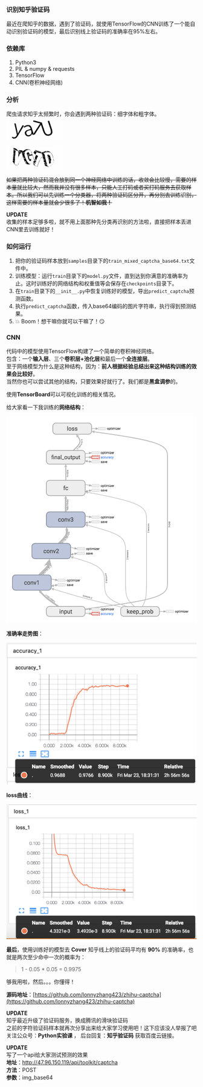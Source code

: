 ### 识别知乎验证码

最近在爬知乎的数据，遇到了验证码，就使用TensorFlow的CNN训练了一个能自动识别验证码的模型，最后识别线上验证码的准确率在95%左右。 


### 依赖库
1. Python3
2. PIL & numpy & requests
3. TensorFlow
4. CNN(卷积神经网络)


### 分析
爬虫请求知乎太频繁时，你会遇到两种验证码：细字体和粗字体。  
![细字体](screenshots/normal_captcha.gif)  
  
  
![粗字体](screenshots/bold_captcha.gif)  

~~如果把两种验证码混合放到同一个神经网络中训练的话，收敛会比较慢，需要的样本量就比较大，然而我并没有很多样本，只能人工打码或者买打码服务去获取样本。所以我们可以先训练一个分类器，将两种验证码区分开，再分别去训练识别，这样需要的样本量就会少很多了！**机智如我！**~~  

**UPDATE**  
收集的样本足够多啦，就不用上面那种先分类再识别的方法啦，直接把样本丢进CNN里去训练就好！


### 如何运行
1. 把你的验证码样本放到`samples`目录下的`train_mixed_captcha_base64.txt`文件中。
3. 训练模型：运行`train`目录下的`model.py`文件，直到达到你满意的准确率为止。这时训练好的网络结构和权重值等会保存在`checkpoints`目录下。
4. 在`train`目录下的`__init__.py`中恢复训练好的模型，导出`predict_captcha`预测函数。
5. 执行`predict_captcha`函数，传入base64编码的图片字符串，执行得到预测结果。
6. :boom: Boom！想干嘛你就可以干嘛了！:smirk:


### CNN
代码中的模型使用TensorFlow构建了一个简单的卷积神经网络。  
包含：一个**输入层**、三个**卷积层+池化层**和最后一个**全连接层**。  
至于网络模型为什么是这种结构，因为：**前人根据经验总结出来这种结构训练的效果会比较好**。  
当然你也可以尝试其他的结构，只要效果好就行了。我们都是**黑盒调参**的。  
  
使用**TensorBoard**可以可视化训练的相关情况。  
  
给大家看一下我训练的**网络结构**：  
  
![CNN网络结构](screenshots/graph.png)  
  
**准确率走势图**：  
  
![准确率](screenshots/accuracy.png)  
  
**loss曲线**：  
  
![loss](screenshots/loss.png)  

  
**最后**，使用训练好的模型去 **Cover** 知乎线上的验证码平均有 **90%** 的准确率，也就是两次至少命中一次的概率为：
> 1 - 0.05 * 0.05 = 0.9975  

够我用啦，然后。。。你懂得！  

**源码地址**：[https://github.com/lonnyzhang423/zhihu-captcha](https://github.com/lonnyzhang423/zhihu-captcha)  

**UPDATE**  
知乎最近升级了验证码服务，换成腾讯的滑块验证码  
之前的字符验证码样本就再次分享出来给大家学习使用吧！这下应该没人举报了吧  
关注公众号：**Python实验课** ， 后台回复：**知乎验证码** 获取百度云链接。  

**UPDATE**  
写了一个api给大家测试预测的效果  
**地址**：http://47.96.150.119/api/toolkit/captcha  
**方法**：POST  
**参数**：img_base64

